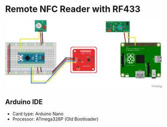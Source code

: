 # Remote NFC Reader with RF433

![Sketch](sketch.png)

## Arduino IDE

- Card type: Arduino Nano
- Processor: ATmega328P (Old Bootloader)

